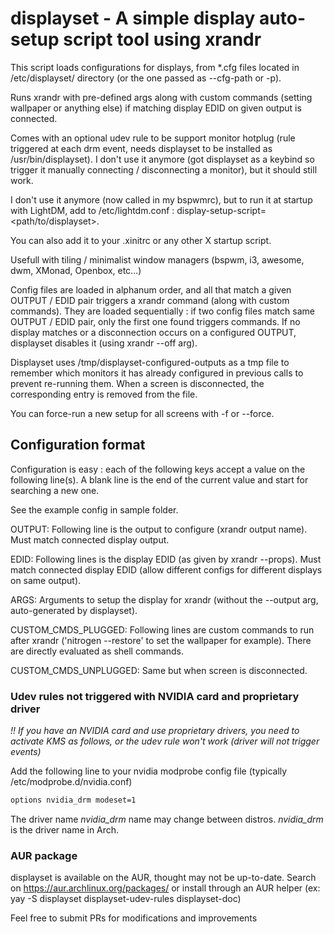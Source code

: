# displayset - A simple display auto-setup script tool using xrandr

This script loads configurations for displays, from \*.cfg files located in /etc/displayset/ directory (or the one passed as --cfg-path or -p).

Runs xrandr with pre-defined args along with custom commands (setting wallpaper or anything else) if matching display EDID on given output is connected.

Comes with an optional udev rule to be support monitor hotplug (rule triggered at each drm event, needs displayset to be installed as /usr/bin/displayset). I don't use it anymore (got displayset as a keybind so trigger it manually connecting / disconnecting a monitor), but it should still work.

I don't use it anymore (now called in my bspwmrc), but to run it at startup with LightDM, add to /etc/lightdm.conf :
display-setup-script=<path/to/displayset>.

You can also add it to your .xinitrc or any other X startup script.

Usefull with tiling / minimalist window managers (bspwm, i3, awesome, dwm, XMonad, Openbox, etc...)

Config files are loaded in alphanum order, and all that match a given OUTPUT / EDID pair triggers a xrandr command (along with custom commands). They are loaded sequentially : if two config files match same OUTPUT / EDID pair, only the first one found triggers commands. If no display matches or a disconnection occurs on a configured OUTPUT, displayset disables it (using xrandr --off arg).

Displayset uses /tmp/displayset-configured-outputs as a tmp file to remember which monitors it has already configured in previous calls to prevent re-running them. When a screen is disconnected, the corresponding entry is removed from the file.

You can force-run a new setup for all screens with -f or --force.

## Configuration format

Configuration is easy : each of the following keys accept a value on the following line(s).
A blank line is the end of the current value and start for searching a new one.

See the example config in sample folder.

OUTPUT: Following line is the output to configure (xrandr output name).
Must match connected display output.

EDID: Following lines is the display EDID (as given by xrandr --props).
Must match connected display EDID (allow different configs for different displays on same output).

ARGS: Arguments to setup the display for xrandr (without the --output arg, auto-generated by displayset).

CUSTOM_CMDS_PLUGGED: Following lines are custom commands to run after xrandr ('nitrogen --restore' to set the wallpaper for example). There are directly evaluated as shell commands.

CUSTOM_CMDS_UNPLUGGED: Same but when screen is disconnected.

### Udev rules not triggered with NVIDIA card and proprietary driver

*!! If you have an NVIDIA card and use proprietary drivers, you need to activate KMS as follows, or the udev rule won't work (driver will not trigger events)*

Add the following line to your nvidia modprobe config file (typically /etc/modprobe.d/nvidia.conf)

``` bash
options nvidia_drm modeset=1
```
The driver name *nvidia_drm* name may change between distros. *nvidia_drm* is the driver name in Arch.

### AUR package

displayset is available on the AUR, thought may not be up-to-date. Search on https://aur.archlinux.org/packages/ or install through an AUR helper (ex: yay -S displayset displayset-udev-rules displayset-doc)



Feel free to submit PRs for modifications and improvements

